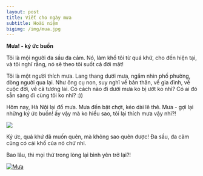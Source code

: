 ```yaml
---
layout: post
title: Viết cho ngày mưa
subtitle: Hoài niệm
bigimg: /img/mua.jpg
---
```


**Mưa! - ký ức buồn**

Tôi là mội người đa sầu đa cảm. Nó, làm khổ tôi từ quá khứ, cho đến hiện tại, và tôi nghĩ rằng, nó sẽ theo tôi suốt cả đời mât!

Tôi là một người thích mưa. Lang thang dưới mưa, ngắm nhìn phố phường, dòng người qua lại. Như ông cụ non, suy nghĩ về bản thân, về gia đình, về cuộc đời, về cả tương lai. Có cách nào đi dưới mưa ko bị ướt ko nhỉ? Có ai đó sẵn sàng đi cùng tôi ko nhỉ? :))

Hôm nay, Hà Nội lại đổ mưa. Mưa đến bật chợt, kéo dài lê thê. Mưa - gợi lại những ký ức buồn! ấy vậy mà ko hiểu sao, tôi lại thích mưa vậy nhỉ?!

![](http://file.vforum.vn/hinh/2013/6/nhac-hay-ve-mua.jpg)

Ký ức, quá khứ đã muốn quên, mà không sao quên được! Đa sầu, đa cảm cũng có cái khổ của nó chứ nhỉ.

Bao lâu, thì mọi thứ trong lòng lại bình yên trở lại?!

[![Mưa](https://phunudep.com/wp-content/uploads/2016/01/nhung-hinh-anh-ve-mua-dep-nhat-so-9.jpg)](https://www.youtube.com/embed/bm6ChqzU3lI)